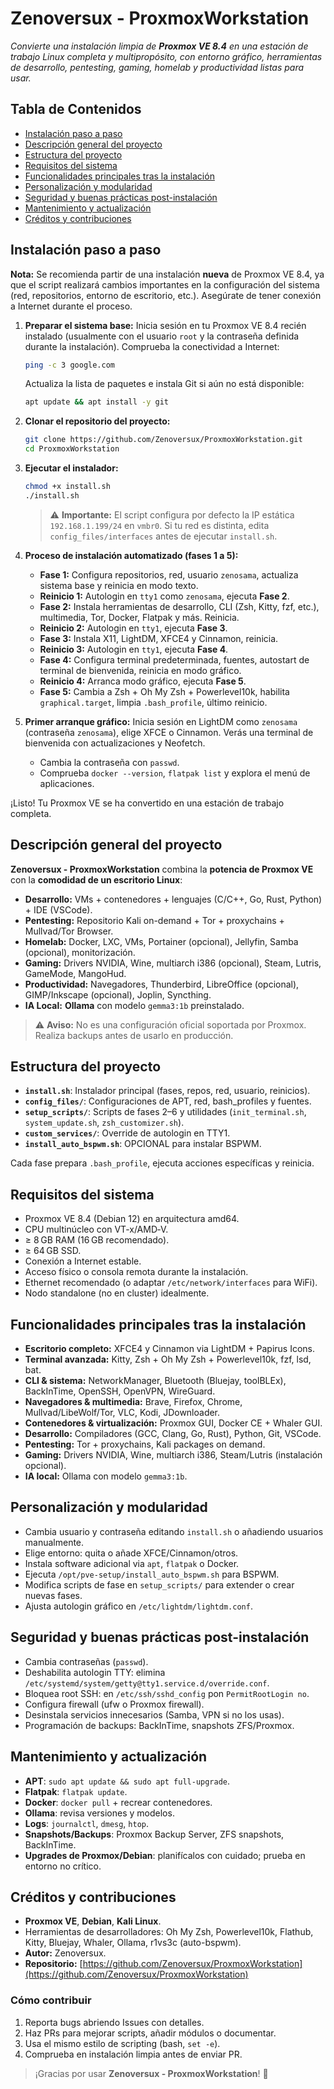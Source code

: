 # Zenoversux - ProxmoxWorkstation

*Convierte una instalación limpia de **Proxmox VE 8.4** en una estación de trabajo Linux completa y multipropósito, con entorno gráfico, herramientas de desarrollo, pentesting, gaming, homelab y productividad listas para usar.*

## Tabla de Contenidos

* [Instalación paso a paso](#instalación-paso-a-paso)
* [Descripción general del proyecto](#descripción-general-del-proyecto)
* [Estructura del proyecto](#estructura-del-proyecto)
* [Requisitos del sistema](#requisitos-del-sistema)
* [Funcionalidades principales tras la instalación](#funcionalidades-principales-tras-la-instalación)
* [Personalización y modularidad](#personalización-y-modularidad)
* [Seguridad y buenas prácticas post-instalación](#seguridad-y-buenas-prácticas-post-instalación)
* [Mantenimiento y actualización](#mantenimiento-y-actualización)
* [Créditos y contribuciones](#créditos-y-contribuciones)

## Instalación paso a paso

**Nota:** Se recomienda partir de una instalación **nueva** de Proxmox VE 8.4, ya que el script realizará cambios importantes en la configuración del sistema (red, repositorios, entorno de escritorio, etc.). Asegúrate de tener conexión a Internet durante el proceso.

1. **Preparar el sistema base:** Inicia sesión en tu Proxmox VE 8.4 recién instalado (usualmente con el usuario `root` y la contraseña definida durante la instalación). Comprueba la conectividad a Internet:

   ```bash
   ping -c 3 google.com
   ```

   Actualiza la lista de paquetes e instala Git si aún no está disponible:

   ```bash
   apt update && apt install -y git
   ```

2. **Clonar el repositorio del proyecto:**

   ```bash
   git clone https://github.com/Zenoversux/ProxmoxWorkstation.git
   cd ProxmoxWorkstation
   ```

3. **Ejecutar el instalador:**

   ```bash
   chmod +x install.sh
   ./install.sh
   ```

   > ⚠️ **Importante:** El script configura por defecto la IP estática `192.168.1.199/24` en `vmbr0`. Si tu red es distinta, edita `config_files/interfaces` antes de ejecutar `install.sh`.

4. **Proceso de instalación automatizado (fases 1 a 5):**

   * **Fase 1:** Configura repositorios, red, usuario `zenosama`, actualiza sistema base y reinicia en modo texto.
   * **Reinicio 1:** Autologin en `tty1` como `zenosama`, ejecuta **Fase 2**.
   * **Fase 2:** Instala herramientas de desarrollo, CLI (Zsh, Kitty, fzf, etc.), multimedia, Tor, Docker, Flatpak y más. Reinicia.
   * **Reinicio 2:** Autologin en `tty1`, ejecuta **Fase 3**.
   * **Fase 3:** Instala X11, LightDM, XFCE4 y Cinnamon, reinicia.
   * **Reinicio 3:** Autologin en `tty1`, ejecuta **Fase 4**.
   * **Fase 4:** Configura terminal predeterminada, fuentes, autostart de terminal de bienvenida, reinicia en modo gráfico.
   * **Reinicio 4:** Arranca modo gráfico, ejecuta **Fase 5**.
   * **Fase 5:** Cambia a Zsh + Oh My Zsh + Powerlevel10k, habilita `graphical.target`, limpia `.bash_profile`, último reinicio.

5. **Primer arranque gráfico:** Inicia sesión en LightDM como `zenosama` (contraseña `zenosama`), elige XFCE o Cinnamon. Verás una terminal de bienvenida con actualizaciones y Neofetch.

   * Cambia la contraseña con `passwd`.
   * Comprueba `docker --version`, `flatpak list` y explora el menú de aplicaciones.

¡Listo! Tu Proxmox VE se ha convertido en una estación de trabajo completa.

## Descripción general del proyecto

**Zenoversux - ProxmoxWorkstation** combina la **potencia de Proxmox VE** con la **comodidad de un escritorio Linux**:

* **Desarrollo:** VMs + contenedores + lenguajes (C/C++, Go, Rust, Python) + IDE (VSCode).
* **Pentesting:** Repositorio Kali on-demand + Tor + proxychains + Mullvad/Tor Browser.
* **Homelab:** Docker, LXC, VMs, Portainer (opcional), Jellyfin, Samba (opcional), monitorización.
* **Gaming:** Drivers NVIDIA, Wine, multiarch i386 (opcional), Steam, Lutris, GameMode, MangoHud.
* **Productividad:** Navegadores, Thunderbird, LibreOffice (opcional), GIMP/Inkscape (opcional), Joplin, Syncthing.
* **IA Local:** **Ollama** con modelo `gemma3:1b` preinstalado.

> ⚠️ **Aviso:** No es una configuración oficial soportada por Proxmox. Realiza backups antes de usarlo en producción.

## Estructura del proyecto

* **`install.sh`**: Instalador principal (fases, repos, red, usuario, reinicios).
* **`config_files/`**: Configuraciones de APT, red, bash\_profiles y fuentes.
* **`setup_scripts/`**: Scripts de fases 2–6 y utilidades (`init_terminal.sh`, `system_update.sh`, `zsh_customizer.sh`).
* **`custom_services/`**: Override de autologin en TTY1.
* **`install_auto_bspwm.sh`**: OPCIONAL para instalar BSPWM.

Cada fase prepara `.bash_profile`, ejecuta acciones específicas y reinicia.

## Requisitos del sistema

* Proxmox VE 8.4 (Debian 12) en arquitectura amd64.
* CPU multinúcleo con VT-x/AMD‑V.
* ≥ 8 GB RAM (16 GB recomendado).
* ≥ 64 GB SSD.
* Conexión a Internet estable.
* Acceso físico o consola remota durante la instalación.
* Ethernet recomendado (o adaptar `/etc/network/interfaces` para WiFi).
* Nodo standalone (no en cluster) idealmente.

## Funcionalidades principales tras la instalación

* **Escritorio completo:** XFCE4 y Cinnamon via LightDM + Papirus Icons.
* **Terminal avanzada:** Kitty, Zsh + Oh My Zsh + Powerlevel10k, fzf, lsd, bat.
* **CLI & sistema:** NetworkManager, Bluetooth (Bluejay, toolBLEx), BackInTime, OpenSSH, OpenVPN, WireGuard.
* **Navegadores & multimedia:** Brave, Firefox, Chrome, Mullvad/LibeWolf/Tor, VLC, Kodi, JDownloader.
* **Contenedores & virtualización:** Proxmox GUI, Docker CE + Whaler GUI.
* **Desarrollo:** Compiladores (GCC, Clang, Go, Rust), Python, Git, VSCode.
* **Pentesting:** Tor + proxychains, Kali packages on demand.
* **Gaming:** Drivers NVIDIA, Wine, multiarch i386, Steam/Lutris (instalación opcional).
* **IA local:** Ollama con modelo `gemma3:1b`.

## Personalización y modularidad

* Cambia usuario y contraseña editando `install.sh` o añadiendo usuarios manualmente.
* Elige entorno: quita o añade XFCE/Cinnamon/otros.
* Instala software adicional via `apt`, `flatpak` o Docker.
* Ejecuta `/opt/pve-setup/install_auto_bspwm.sh` para BSPWM.
* Modifica scripts de fase en `setup_scripts/` para extender o crear nuevas fases.
* Ajusta autologin gráfico en `/etc/lightdm/lightdm.conf`.

## Seguridad y buenas prácticas post-instalación

* Cambia contraseñas (`passwd`).
* Deshabilita autologin TTY: elimina `/etc/systemd/system/getty@tty1.service.d/override.conf`.
* Bloquea root SSH: en `/etc/ssh/sshd_config` pon `PermitRootLogin no`.
* Configura firewall (ufw o Proxmox firewall).
* Desinstala servicios innecesarios (Samba, VPN si no los usas).
* Programación de backups: BackInTime, snapshots ZFS/Proxmox.

## Mantenimiento y actualización

* **APT**: `sudo apt update && sudo apt full-upgrade`.
* **Flatpak**: `flatpak update`.
* **Docker**: `docker pull` + recrear contenedores.
* **Ollama**: revisa versiones y modelos.
* **Logs**: `journalctl`, `dmesg`, `htop`.
* **Snapshots/Backups**: Proxmox Backup Server, ZFS snapshots, BackInTime.
* **Upgrades de Proxmox/Debian**: planifícalos con cuidado; prueba en entorno no crítico.

## Créditos y contribuciones

* **Proxmox VE**, **Debian**, **Kali Linux**.
* Herramientas de desarrolladores: Oh My Zsh, Powerlevel10k, Flathub, Kitty, Bluejay, Whaler, Ollama, r1vs3c (auto-bspwm).
* **Autor:** Zenoversux.
* **Repositorio:** [https://github.com/Zenoversux/ProxmoxWorkstation](https://github.com/Zenoversux/ProxmoxWorkstation)

### Cómo contribuir

1. Reporta bugs abriendo Issues con detalles.
2. Haz PRs para mejorar scripts, añadir módulos o documentar.
3. Usa el mismo estilo de scripting (bash, `set -e`).
4. Comprueba en instalación limpia antes de enviar PR.

> ¡Gracias por usar **Zenoversux - ProxmoxWorkstation**! 🚀
